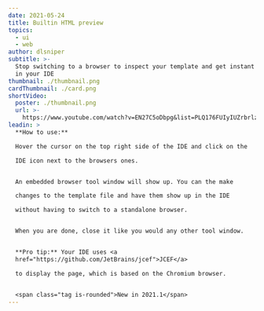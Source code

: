 ```yaml
---
date: 2021-05-24
title: Builtin HTML preview
topics:
  - ui
  - web
author: dlsniper
subtitle: >-
  Stop switching to a browser to inspect your template and get instant feedback
  in your IDE
thumbnail: ./thumbnail.png
cardThumbnail: ./card.png
shortVideo:
  poster: ./thumbnail.png
  url: >-
    https://www.youtube.com/watch?v=EN27C5oDbpg&list=PLQ176FUIyIUZrbrlz4AY1V8VzBJKZyVlW&index=20
leadin: >
  **How to use:**

  Hover the cursor on the top right side of the IDE and click on the 

  IDE icon next to the browsers ones.


  An embedded browser tool window will show up. You can the make 

  changes to the template file and have them show up in the IDE

  without having to switch to a standalone browser.


  When you are done, close it like you would any other tool window.


  **Pro tip:** Your IDE uses <a
  href="https://github.com/JetBrains/jcef">JCEF</a>

  to display the page, which is based on the Chromium browser.


  <span class="tag is-rounded">New in 2021.1</span>
---
```


